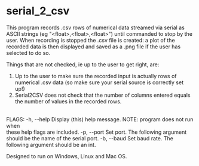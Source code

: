 # serial_2_csv

This program records .csv rows of numerical data streamed via serial as ASCII
strings (eg "<float\>,<float\>,<float\>") until commanded to stop by the user.
When recording is stopped the .csv file is created: a plot of the recorded data
is then displayed and saved as a .png file if the user has selected to do so.

Things that are not checked, ie up to the user to get right, are:

1) Up to the user to make sure the recorded input is actually rows of numerical
    .csv data (so make sure your serial source is correctly set up!)
2) Serial2CSV does not check that the number of columns entered equals the number
    of values in the recorded rows.
<br>
FLAGS:
-h, --help    Display (this) help message. NOTE: program does not run when<br>
               these help flags are included.
-p, --port    Set port. The following argument should be the name of the
               serial port.
-b, --baud    Set baud rate. The following argument should be an int.

Designed to run on Windows, Linux and Mac OS.

